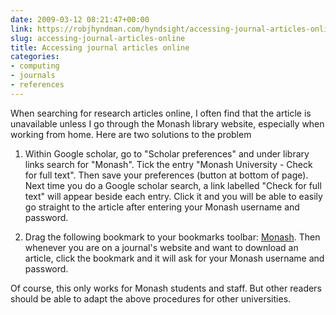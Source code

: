 ```yaml
---
date: 2009-03-12 08:21:47+00:00
link: https://robjhyndman.com/hyndsight/accessing-journal-articles-online/
slug: accessing-journal-articles-online
title: Accessing journal articles online
categories:
- computing
- journals
- references
---
```


When searching for research articles online, I often find that the article is unavailable unless I go through the Monash library website, especially when working from home. Here are two solutions to the problem


  1. Within Google scholar, go to "Scholar preferences" and under library links search for "Monash". Tick the entry "Monash University - Check for full text". Then save your preferences (button at bottom of page). Next time you do a Google scholar search, a link labelled "Check for full text" will appear beside each entry. Click it and you will be able to easily go straight to the article after entering your Monash username and password.

  2. Drag the following bookmark to your bookmarks toolbar: [Monash](javascript:void(location.href=%22https://go.openathens.net/redirector/www.monash.edu?url=%22+location.href)).
Then whenever you are on a journal's website and want to download an article, click the bookmark and it will ask for your Monash username and password.

Of course, this only works for Monash students and staff. But other readers should be able to adapt the above procedures for other universities.
